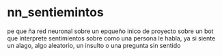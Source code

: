 # nn_sentiemintos
pe que ña red neuronal sobre un epqueño inico de proyecto sobre un bot que interprete sentimientos sobre como una persona le habla, ya si siente un alago, algo aleatorio, un insulto o una pregunta sin sentido
